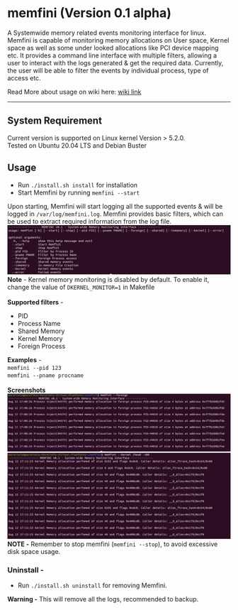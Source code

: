 # memfini (Version 0.1 alpha)
A Systemwide memory related events monitoring interface for linux.<br/>
Memfini is capable of monitoring memory allocations on User space, Kernel space as well as some under looked allocations like PCI device mapping etc. It provides a command line interface with multiple filters, allowing a user to interact with the logs generated & get the required data. Currently, the user will be able to filter the events by individual process, type of access etc.<br/>


Read More about usage on wiki here: [wiki link](https://github.com/anoixesecurity/memfini/wiki)

---

## System Requirement
Current version is supported on Linux kernel Version > 5.2.0.<br/>
Tested on Ubuntu 20.04 LTS and Debian Buster 
## Usage
- Run `./install.sh install` for installation
- Start Memfini by running `memfini --start`

Upon starting, Memfini will start logging all the supported events & will be logged in `/var/log/memfini.log`. Memfini provides basic filters, which can be used to extract required information from the log file. 
![Memfini usage](https://github.com/anoixesecurity/memfini/blob/main/Resources/Screenshot%201.png?raw=true)
**Note** - Kernel memory monitoring is disabled by default. To enable it, change the value of `DKERNEL_MONITOR=1` in Makefile <br/><br/>
**Supported filters**  - 
- PID
- Process Name
- Shared Memory
- Kernel Memory
- Foreign Process

**Examples** - <br> 
`memfini --pid 123`<br>
`memfini --pname procname`
<br/>
<br/>
**Screenshots**
<br/>
![Memfini Filters](https://github.com/anoixesecurity/memfini/blob/main/Resources/Screenshot%202.png?raw=true)
![Memfini Filters 2](https://github.com/anoixesecurity/memfini/blob/main/Resources/Screenshot%203.png?raw=true)
**NOTE -** Remember to stop memfini (`memfini --stop`),  to avoid excessive disk space usage.


### Uninstall - 
- Run `./install.sh uninstall` for removing Memfini. 

**Warning -** This will remove all the logs, recommended to backup. 


